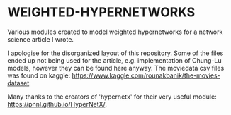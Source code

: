 # WEIGHTED-HYPERNETWORKS
Various modules created to model weighted hypernetworks for a network science article I wrote.

I apologise for the disorganized layout of this repository. Some of the files ended up not being used for the article, e.g. implementation of Chung-Lu models, however they can be found here anyway. The moviedata csv files was found on kaggle: https://www.kaggle.com/rounakbanik/the-movies-dataset.  

Many thanks to the creators of 'hypernetx' for their very useful module: https://pnnl.github.io/HyperNetX/.

